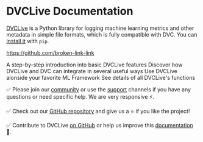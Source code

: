 # DVCLive Documentation

[DVCLive](https://github.com/iterative/dvclive) is a Python library for logging
machine learning metrics and other metadata in simple file formats, which is
fully compatible with DVC. You can
[install it](https://github.com/iterative/dvclive#installation) with `pip`.

https://github.com/broken-link-link

<cards>

  <card href="/doc/dvclive/get-started" heading="Get Started">
    A step-by-step introduction into basic DVCLive features
  </card>

  <card href="/doc/dvclive/dvclive-with-dvc" heading="DVCLive with DVC">
    Discover how DVCLive and DVC can integrate in several useful ways
  </card>

  <card href="/doc/dvclive/ml-frameworks" heading="ML Frameworks">
    Use DVCLive alonside your favorite ML Framework
  </card>

  <card href="/doc/dvclive/api-reference" heading="API Reference">
    See details of all DVCLive's functions
  </card>

</cards>

✅ Please join our [community](/community) or use the [support](/support)
channels if you have any questions or need specific help. We are very responsive
⚡.

✅ Check out our [GitHub repository](https://github.com/iterative/dvclive) and
give us a ⭐ if you like the project!

✅ Contribute to DVCLive [on GitHub](https://github.com/iterative/dvclive) or
help us improve this [documentation](https://github.com/iterative/dvc.org) 🙏.
